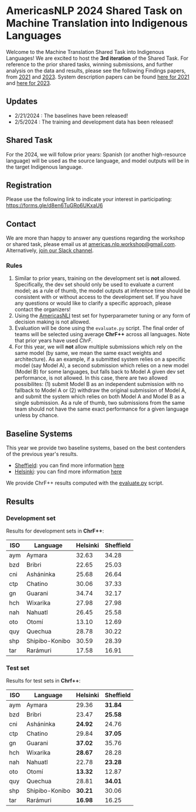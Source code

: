# AmericasNLP 2024 Shared Task on Machine Translation into Indigenous Languages

Welcome to the Machine Translation Shared Task into Indigenous Languages! We are excited to host the **3rd iteration** of the Shared Task. For reference to the prior shared tasks, winning submissions, and further analysis on the data and results, please see the following Findings papers, from [2021](https://aclanthology.org/2021.americasnlp-1.23/) and [2023](https://aclanthology.org/2023.americasnlp-1.23/). 
System description papers can be found [here for 2021](https://aclanthology.org/volumes/2021.americasnlp-1/) and [here for 2023](https://aclanthology.org/volumes/2023.americasnlp-1/). 

## Updates

- 2/21/2024 : The baselines have been released!
- 2/5/2024 : The training and development data has been released!

## Shared Task

For the 2024, we will follow prior years: Spanish (or another high-resource language) will be used as the source language, and model outputs will be in the target Indigenous language. 

## Registration

Please use the following link to indicate your interest in participating: https://forms.gle/d8en6TuGRo6UKxaU6

## Contact

We are more than happy to answer any questions regarding the workshop or shared task, please email us at [americas.nlp.workshop@gmail.com](malito:americas.nlp.workshop@gmail.com). Alternatively, [join our Slack channel](https://join.slack.com/t/americasnlp/shared_invite/zt-2c3lstrpe-n6DXqZyGVXVqDaGiM7mbHA).


### Rules

1. Similar to prior years, training on the development set is **not** allowed. Specifically, the dev set should only be used to evaluate a current model; as a rule of thumb, the model outputs at inference time should be consistent with or without access to the development set. If you have any questions or would like to clarify a specific approach, please contact the organizers!   
2. Using the [AmericasNLI](https://aclanthology.org/2022.acl-long.435.pdf) test set for hyperparameter tuning or any form of decision making is not allowed. 
3. Evaluation will be done using the `evaluate.py` script. The final order of teams will be selected using average **ChrF++** across all languages. Note that prior years have used *ChrF*.
4. For this year, we will **not** allow multiple submissions which rely on the same model (by same, we mean the same exact weights and architecture). As an example, if a submitted system relies on a specific model (say Model A), a second submission which relies on a new model (Model B) for some languages, but falls back to Model A given dev set performance, is not allowed. In this case, there are two allowed possibilites: (1) submit Model B as an independent submission with no fallback to Model A or (2) withdraw the original submission of Model A, and submit the system which relies on both Model A and Model B as a single submission. As a rule of thumb, two submissions from the same team should not have the same exact performance for a given language unless by chance. 


## Baseline Systems 

This year we provide two baseline systems, based on the best contenders of the previous year's results.
- [Sheffield](https://aclanthology.org/2023.americasnlp-1.21/): you can find more information [here](baselines/sheffield)
- [Helsinki](https://aclanthology.org/2023.americasnlp-1.20/): you can find more information [here](baselines/helsinki)

We provide ChrF++ results computed with the [evaluate.py](evaluate.py) script.

## Results

### Development set

Results for development sets in **ChrF++**: 

| ISO| Language | Helsinki | Sheffield
---|---|----|----
aym | Aymara | 32.63 | 34.28
bzd |Bribri | 22.65 | 25.03
cni | Asháninka | 25.68 | 26.64
ctp | Chatino |  30.06 | 37.33
gn | Guarani | 34.74 | 32.17
hch | Wixarika | 27.98 | 27.98
nah | Nahuatl | 26.45 | 25.58
oto | Otomí |  13.10 | 12.69
quy | Quechua | 28.78 | 30.22
shp | Shipibo-Konibo | 30.59 | 28.39
tar | Rarámuri | 17.58 | 16.91


### Test set

Results for test sets in **Chrf++**:

| ISO| Language | Helsinki | Sheffield
---|---|----|----
aym | Aymara | 29.36 | **31.84**
bzd |Bribri | 23.47 | **25.58**
cni | Asháninka | **24.92** | 24.76
ctp | Chatino |  29.84 | **37.05**
gn | Guarani | **37.02** | 35.76
hch | Wixarika | **28.67** | 28.28
nah | Nahuatl | 22.78 | **23.28**
oto | Otomí |  **13.32** | 12.87
quy | Quechua | 28.81 | **34.01**
shp | Shipibo-Konibo | **30.21** | 30.06
tar | Rarámuri | **16.98** | 16.25
